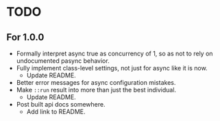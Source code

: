 # TODO

## For 1.0.0
- Formally interpret async true as concurrency of 1, so as not to rely on
  undocumented pasync behavior.
- Fully implement class-level settings, not just for async like it is now.
    - Update README.
- Better error messages for async configuration mistakes.
- Make `::run` result into more than just the best individual.
    - Update README.
- Post built api docs somewhere.
    - Add link to README.
